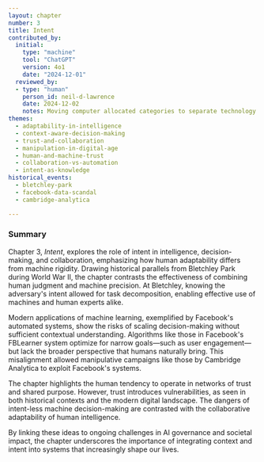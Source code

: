 ```yaml
---
layout: chapter
number: 3
title: Intent
contributed_by:
  initial:
    type: "machine"
    tool: "ChatGPT"
    version: 4o1
    date: "2024-12-01"
  reviewed_by:
  - type: "human"
    person_id: neil-d-lawrence
    date: 2024-12-02
    notes: Moving computer allocated categories to separate technology and media and to merge reflections.
themes:
  - adaptability-in-intelligence
  - context-aware-decision-making
  - trust-and-collaboration
  - manipulation-in-digital-age
  - human-and-machine-trust
  - collaboration-vs-automation
  - intent-as-knowledge
historical_events:
  - bletchley-park
  - facebook-data-scandal
  - cambridge-analytica

---
```


### Summary

Chapter 3, *Intent*, explores the role of intent in intelligence, decision-making, and collaboration, emphasizing how human adaptability differs from machine rigidity. Drawing historical parallels from Bletchley Park during World War II, the chapter contrasts the effectiveness of combining human judgment and machine precision. At Bletchley, knowing the adversary's intent allowed for task decomposition, enabling effective use of machines and human experts alike.

Modern applications of machine learning, exemplified by Facebook's automated systems, show the risks of scaling decision-making without sufficient contextual understanding. Algorithms like those in Facebook's FBLearner system optimize for narrow goals—such as user engagement—but lack the broader perspective that humans naturally bring. This misalignment allowed manipulative campaigns like those by Cambridge Analytica to exploit Facebook's systems.

The chapter highlights the human tendency to operate in networks of trust and shared purpose. However, trust introduces vulnerabilities, as seen in both historical contexts and the modern digital landscape. The dangers of intent-less machine decision-making are contrasted with the collaborative adaptability of human intelligence.

By linking these ideas to ongoing challenges in AI governance and societal impact, the chapter underscores the importance of integrating context and intent into systems that increasingly shape our lives.
